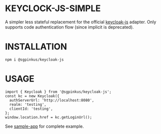 # KEYCLOCK-JS-SIMPLE
A simpler less stateful replacement for the official [keycloak-js][1] adapter. Only supports code authentication flow (since implicit is deprecated).


# INSTALLATION

```
npm i @sgpinkus/keycloak-js
```

# USAGE

```
import { Keycloak } from '@sgpinkus/keycloak-js';
const kc = new Keycloak({
  authServerUrl: 'http://localhost:8080',
  realm: 'testing',
  clientId: 'testing',
};
window.location.href = kc.getLoginUrl();
```

See [sample-app](./sample-app/index.html) for complete example.

[1]: https://www.keycloak.org/docs/latest/securing_apps/index.html#_javascript_adapter
